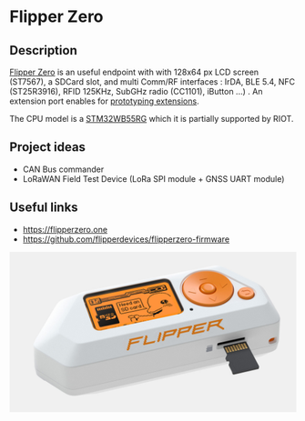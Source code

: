 # Flipper Zero

## Description
[Flipper Zero](https://flipperzero.one) is an useful endpoint with with 128x64 px LCD screen (ST7567), a SDCard slot, and multi Comm/RF interfaces : IrDA, BLE 5.4, NFC (ST25R3916), RFID 125KHz, SubGHz radio (CC1101), iButton ...) . An extension port enables for [prototyping extensions](https://shop.flipperzero.one/products/proto-boards).

The CPU model is a [STM32WB55RG](https://www.st.com/en/microcontrollers-microprocessors/stm32wb55rg.html) which it is partially supported by RIOT.

## Project ideas

* CAN Bus commander
* LoRaWAN Field Test Device (LoRa SPI module + GNSS UART module)

## Useful links

* https://flipperzero.one
* https://github.com/flipperdevices/flipperzero-firmware

![Flipper Zero](./images/flipper_zero.jpg)
